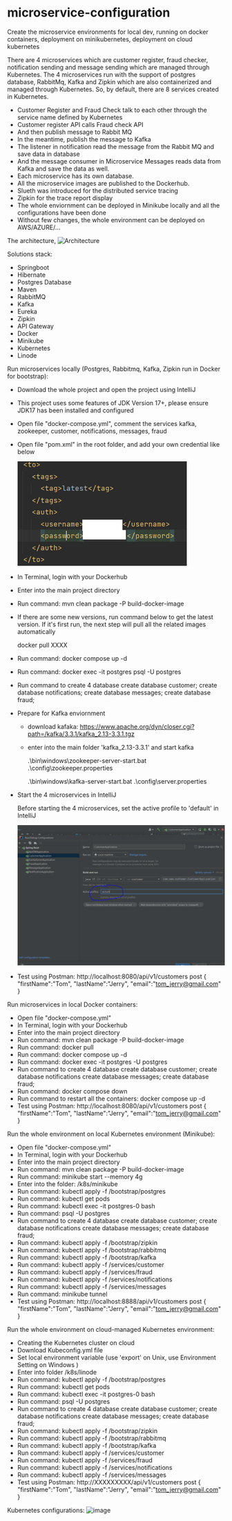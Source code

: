 # microservice-configuration

Create the microservice environments for local dev, running on docker containers, deployment on minikubernetes, deployment on cloud kubernetes

There are 4 microservices which are customer register, fraud checker, notification sending and message sending which are managed through Kubernetes.
The 4 microservices run with the support of postgres database, RabbitMq, Kafka and Zipkin which are also containerized and managed through Kubernetes.
So, by default, there are 8 services created in Kubernetes.

- Customer Register and Fraud Check talk to each other through the service name defined by Kubernetes
- Customer register API calls Fraud check API
- And then publish message to Rabbit MQ
- In the meantime, publish the message to Kafka
- The listener in notification read the message from the Rabbit MQ and save data in database
- And the message consumer in Microservice Messages reads data from Kafka and save the data as well.
- Each microservice has its own database.
- All the microservice images are published to the Dockerhub.
- Slueth was introduced for the distributed service tracing
- Zipkin for the trace report display
- The whole enviornment can be deployed in Minikube locally and all the configurations have been done
- Without few changes, the whole environment can be deployed on AWS/AZURE/...

The architecture,
![Architecture](https://user-images.githubusercontent.com/46641840/185408277-8a1e728a-8210-4f76-b5b1-e648c6205520.png)

Solutions stack:

- Springboot
- Hibernate
- Postgres Database
- Maven
- RabbitMQ
- Kafka
- Eureka
- Zipkin
- API Gateway
- Docker
- Minikube
- Kubernetes
- Linode

Run microservices locally (Postgres, Rabbitmq, Kafka, Zipkin run in Docker for bootstrap):

- Download the whole project and open the project using IntelliJ
- This project uses some features of JDK Version 17+, please ensure JDK17 has been installed and configured
- Open file "docker-compose.yml", comment the services kafka, zookeeper, customer, notifications, messages, fraud
- Open file "pom.xml" in the root folder, and add your own credential like below

  ![image.png](assets/credential.png)
- In Terminal, login with your Dockerhub
- Enter into the main project directory
- Run command: mvn clean package -P build-docker-image
- If there are some new versions, run command below to get the latest version. If it's first run, the next step will pull all the related images automatically

  docker pull XXXX
- Run command: docker compose up -d
- Run command: docker exec -it postgres psql -U postgres
- Run command to create 4 database
  create database customer;
  create database notifications;
  create database messages;
  create database fraud;
- Prepare for Kafka enviornment

  - download kafaka: https://www.apache.org/dyn/closer.cgi?path=/kafka/3.3.1/kafka_2.13-3.3.1.tgz
  - enter into the main folder 'kafka_2.13-3.3.1' and start kafka

    .\bin\windows\zookeeper-server-start.bat .\config\zookeeper.properties

    .\bin\windows\kafka-server-start.bat .\config\server.properties
- Start the 4 microservices in IntelliJ

  Before starting the 4 microservices, set the active profile to 'default' in IntelliJ

  ![image.png](assets/profile_setting.png)
- Test using Postman:
  http://localhost:8080/api/v1/customers
  post
  {
  "firstName":"Tom",
  "lastName":"Jerry",
  "email":"tom_jerry@gmail.com"
  }

Run microservices in local Docker containers:

- Open file "docker-compose.yml"
- In Terminal, login with your Dockerhub
- Enter into the main project directory
- Run command: mvn clean package -P build-docker-image
- Run command: docker pull
- Run command: docker compose up -d
- Run command: docker exec -it postgres -U postgres
- Run command to create 4 database
  create database customer;
  create database notifications
  create database messages;
  create database fraud;
- Run command: docker compose down
- Run command to restart all the containers: docker compose up -d
- Test using Postman:
  http://localhost:8080/api/v1/customers
  post
  {
  "firstName":"Tom",
  "lastName":"Jerry",
  "email":"tom_jerry@gmail.com"
  }

Run the whole environment on local Kubernetes environment (Minikube):

- Open file "docker-compose.yml"
- In Terminal, login with your Dockerhub
- Enter into the main project directory
- Run command: mvn clean package -P build-docker-image
- Run command: minikube start --memory 4g
- Enter into the folder: /k8s/minikube
- Run command: kubectl apply -f /bootstrap/postgres
- Run command: kubectl get pods
- Run command: kubectl exec -it postgres-0 bash
- Run command: psql -U postgres
- Run command to create 4 database
  create database customer;
  create database notifications
  create database messages;
  create database fraud;
- Run command: kubectl apply -f /bootstrap/zipkin
- Run command: kubectl apply -f /bootstrap/rabbitmq
- Run command: kubectl apply -f /bootstrap/kafka
- Run command: kubectl apply -f /services/customer
- Run command: kubectl apply -f /services/fraud
- Run command: kubectl apply -f /services/notifications
- Run command: kubectl apply -f /services/messages
- Run command: minikube tunnel
- Test using Postman:
  http://localhost:8888/api/v1/customers
  post
  {
  "firstName":"Tom",
  "lastName":"Jerry",
  "email":"tom_jerry@gmail.com"
  }

Run the whole environment on cloud-managed Kubernetes environment:

- Creating the Kubernetes cluster on cloud
- Download Kubeconfig.yml file
- Set local environment variable (use 'export' on Unix, use Environment Setting on Windows )
- Enter into folder /k8s/linode
- Run command: kubectl apply -f /bootstrap/postgres
- Run command: kubectl get pods
- Run command: kubectl exec -it postgres-0 bash
- Run command: psql -U postgres
- Run command to create 4 database
  create database customer;
  create database notifications
  create database messages;
  create database fraud;
- Run command: kubectl apply -f /bootstrap/zipkin
- Run command: kubectl apply -f /bootstrap/rabbitmq
- Run command: kubectl apply -f /bootstrap/kafka
- Run command: kubectl apply -f /services/customer
- Run command: kubectl apply -f /services/fraud
- Run command: kubectl apply -f /services/notifications
- Run command: kubectl apply -f /services/messages
- Test using Postman:
  http://XXXXXXXXX/api/v1/customers
  post
  {
  "firstName":"Tom",
  "lastName":"Jerry",
  "email":"tom_jerry@gmail.com"
  }

Kubernetes configurations:
![image](https://user-images.githubusercontent.com/46641840/185409770-cc6c6d04-c463-406d-82a3-664e4db6eaec.png)
